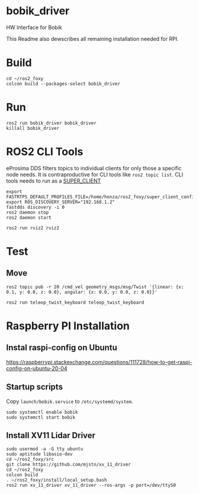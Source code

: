 # bobik_driver
HW Interface for Bobik

This Readme also dewscribes all remaining installation needed for RPI.

# Build
```
cd ~/ros2_foxy
colcon build --packages-select bobik_driver
```

# Run
```
ros2 run bobik_driver bobik_driver
killall bobik_driver
```

# ROS2 CLI Tools

eProsima DDS filters topics to individual clients for only those a specific node needs. It is contraproductive for CLI tools like ```ros2 topic list```. CLI tools needs to run as a [SUPER_CLIENT](https://fast-dds.docs.eprosima.com/en/latest/fastdds/ros2/discovery_server/ros2_discovery_server.html#daemon-s-related-commands)

```
export FASTRTPS_DEFAULT_PROFILES_FILE=/home/honza/ros2_foxy/super_client_configuration_file.xml
export ROS_DISCOVERY_SERVER="192.168.1.2"
fastdds discovery -i 0
ros2 daemon stop
ros2 daemon start

ros2 run rviz2 rviz2
```

# Test

## Move
```
ros2 topic pub -r 20 /cmd_vel geometry_msgs/msg/Twist '{linear: {x: 0.1, y: 0.0, z: 0.0}, angular: {x: 0.0, y: 0.0, z: 0.0}}'
```

```
ros2 run teleop_twist_keyboard teleop_twist_keyboard
```

# Raspberry PI Installation

## Instal raspi-config on Ubuntu
https://raspberrypi.stackexchange.com/questions/111728/how-to-get-raspi-config-on-ubuntu-20-04

## Startup scripts

Copy ```launch/bobik.service``` to ```/etc/systemd/system```.
```
sudo systemctl enable bobik
sudo systemctl start bobik
```

## Install XV11 Lidar Driver
```
sudo usermod -a -G tty ubuntu
sudo aptitude libasio-dev
cd ~/ros2_foxy/src
git clone https://github.com/mjstn/xv_11_driver
cd ~/ros2_foxy
colcon build
. ~/ros2_foxy/install/local_setup.bash
ros2 run xv_11_driver xv_11_driver --ros-args -p port=/dev/ttyS0
```